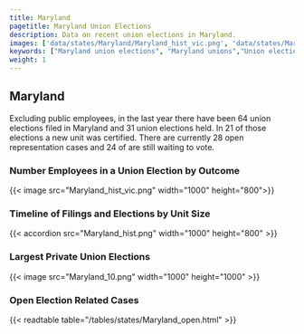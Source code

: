 ```yaml
---
title: Maryland
pagetitle: Maryland Union Elections
description: Data on recent union elections in Maryland.
images: ['data/states/Maryland/Maryland_hist_vic.png', 'data/states/Maryland/Maryland_hist_size.png', 'data/states/Maryland/Maryland_10.png']
keywords: ["Maryland union elections", "Maryland unions","Union elections"]
weight: 1
---
```

##  Maryland

Excluding public employees, in the last year there have been 64 union elections filed in Maryland and 31 union elections held. In 21 of those elections a new unit was certified. There are currently 28 open representation cases and 24 of are still waiting to vote.

### Number Employees in a Union Election by Outcome
{{< image src="Maryland_hist_vic.png" width="1000" height="800">}}

### Timeline of Filings and Elections by Unit Size
{{< accordion src="Maryland_hist.png" width="1000" height="800" >}}

### Largest Private Union Elections
{{< image src="Maryland_10.png" width="1000" height="1000"  >}}

### Open Election Related Cases
{{< readtable table="/tables/states/Maryland_open.html" >}}


